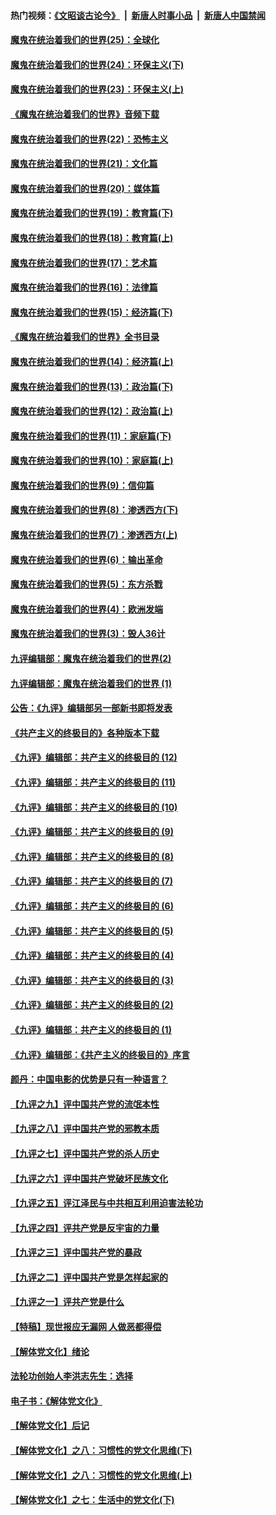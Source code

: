 #### 热门视频：[《文昭谈古论今》](https://github.com/gfw-breaker/wenzhao/blob/master/README.md?t=10270032) &nbsp;|&nbsp; [新唐人时事小品](https://github.com/gfw-breaker/ntdtv-comedy/blob/master/README.md?t=10270032) &nbsp;|&nbsp; [新唐人中国禁闻](https://github.com/gfw-breaker/ntdtv-news/blob/master/README.md?t=10270032)

#### [魔鬼在统治着我们的世界(25)：全球化](../pages/nsc422/n10788205.md?t=10270032) 

#### [魔鬼在统治着我们的世界(24)：环保主义(下)](../pages/nsc422/n10695307.md?t=10270032) 

#### [魔鬼在统治着我们的世界(23)：环保主义(上)](../pages/nsc422/n10688613.md?t=10270032) 

#### [《魔鬼在统治着我们的世界》音频下载](../pages/nsc422/n10635553.md?t=10270032) 

#### [魔鬼在统治着我们的世界(22)：恐怖主义](../pages/nsc422/n10614727.md?t=10270032) 

#### [魔鬼在统治着我们的世界(21)：文化篇](../pages/nsc422/n10597706.md?t=10270032) 

#### [魔鬼在统治着我们的世界(20)：媒体篇](../pages/nsc422/n10586579.md?t=10270032) 

#### [魔鬼在统治着我们的世界(19)：教育篇(下)](../pages/nsc422/n10564808.md?t=10270032) 

#### [魔鬼在统治着我们的世界(18)：教育篇(上)](../pages/nsc422/n10526970.md?t=10270032) 

#### [魔鬼在统治着我们的世界(17)：艺术篇](../pages/nsc422/n10499093.md?t=10270032) 

#### [魔鬼在统治着我们的世界(16)：法律篇](../pages/nsc422/n10485969.md?t=10270032) 

#### [魔鬼在统治着我们的世界(15)：经济篇(下)](../pages/nsc422/n10469975.md?t=10270032) 

#### [《魔鬼在统治着我们的世界》全书目录](../pages/nsc422/n10464261.md?t=10270032) 

#### [魔鬼在统治着我们的世界(14)：经济篇(上)](../pages/nsc422/n10457370.md?t=10270032) 

#### [魔鬼在统治着我们的世界(13)：政治篇(下)](../pages/nsc422/n10448270.md?t=10270032) 

#### [魔鬼在统治着我们的世界(12)：政治篇(上)](../pages/nsc422/n10444576.md?t=10270032) 

#### [魔鬼在统治着我们的世界(11)：家庭篇(下)](../pages/nsc422/n10440961.md?t=10270032) 

#### [魔鬼在统治着我们的世界(10)：家庭篇(上)](../pages/nsc422/n10435448.md?t=10270032) 

#### [魔鬼在统治着我们的世界(9)：信仰篇](../pages/nsc422/n10432159.md?t=10270032) 

#### [魔鬼在统治着我们的世界(8)：渗透西方(下)](../pages/nsc422/n10429603.md?t=10270032) 

#### [魔鬼在统治着我们的世界(7)：渗透西方(上)](../pages/nsc422/n10426013.md?t=10270032) 

#### [魔鬼在统治着我们的世界(6)：输出革命](../pages/nsc422/n10421536.md?t=10270032) 

#### [魔鬼在统治着我们的世界(5)：东方杀戮](../pages/nsc422/n10417707.md?t=10270032) 

#### [魔鬼在统治着我们的世界(4)：欧洲发端](../pages/nsc422/n10414890.md?t=10270032) 

#### [魔鬼在统治着我们的世界(3)：毁人36计](../pages/nsc422/n10411583.md?t=10270032) 

#### [九评编辑部：魔鬼在统治着我们的世界(2)](../pages/nsc422/n10410036.md?t=10270032) 

#### [九评编辑部：魔鬼在统治着我们的世界 (1)](../pages/nsc422/n10406825.md?t=10270032) 

#### [公告：《九评》编辑部另一部新书即将发表](../pages/nsc422/n10405104.md?t=10270032) 

#### [《共产主义的终极目的》各种版本下载](../pages/nsc422/n10022138.md?t=10270032) 

#### [《九评》编辑部：共产主义的终极目的 (12)](../pages/nsc422/n9933272.md?t=10270032) 

#### [《九评》编辑部：共产主义的终极目的 (11)](../pages/nsc422/n9924973.md?t=10270032) 

#### [《九评》编辑部：共产主义的终极目的 (10)](../pages/nsc422/n9920883.md?t=10270032) 

#### [《九评》编辑部：共产主义的终极目的 (9)](../pages/nsc422/n9916363.md?t=10270032) 

#### [《九评》编辑部：共产主义的终极目的 (8)](../pages/nsc422/n9912488.md?t=10270032) 

#### [《九评》编辑部：共产主义的终极目的 (7)](../pages/nsc422/n9901176.md?t=10270032) 

#### [《九评》编辑部：共产主义的终极目的 (6)](../pages/nsc422/n9899359.md?t=10270032) 

#### [《九评》编辑部：共产主义的终极目的 (5)](../pages/nsc422/n9893174.md?t=10270032) 

#### [《九评》编辑部：共产主义的终极目的 (4)](../pages/nsc422/n9891246.md?t=10270032) 

#### [《九评》编辑部：共产主义的终极目的 (3)](../pages/nsc422/n9879879.md?t=10270032) 

#### [《九评》编辑部：共产主义的终极目的 (2)](../pages/nsc422/n9876205.md?t=10270032) 

#### [《九评》编辑部：共产主义的终极目的 (1)](../pages/nsc422/n9865857.md?t=10270032) 

#### [《九评》编辑部：《共产主义的终极目的》序言](../pages/nsc422/n9862666.md?t=10270032) 

#### [颜丹：中国电影的优势是只有一种语言？](../pages/nsc422/n9583062.md?t=10270032) 

#### [【九评之九】评中国共产党的流氓本性](../pages/nsc422/n737542.md?t=10270032) 

#### [【九评之八】评中国共产党的邪教本质](../pages/nsc422/n735942.md?t=10270032) 

#### [【九评之七】评中国共产党的杀人历史](../pages/nsc422/n733806.md?t=10270032) 

#### [【九评之六】评中国共产党破坏民族文化](../pages/nsc422/n731667.md?t=10270032) 

#### [【九评之五】评江泽民与中共相互利用迫害法轮功](../pages/nsc422/n730058.md?t=10270032) 

#### [【九评之四】评共产党是反宇宙的力量](../pages/nsc422/n727814.md?t=10270032) 

#### [【九评之三】评中国共产党的暴政](../pages/nsc422/n725597.md?t=10270032) 

#### [【九评之二】评中国共产党是怎样起家的](../pages/nsc422/n723946.md?t=10270032) 

#### [【九评之一】评共产党是什么](../pages/nsc422/n722529.md?t=10270032) 

#### [【特稿】现世报应无漏网 人做恶都得偿](../pages/nsc422/n4215167.md?t=10270032) 

#### [【解体党文化】绪论](../pages/nsc422/n1449356.md?t=10270032) 

#### [法轮功创始人李洪志先生：选择](../pages/nsc422/n3580738.md?t=10270032) 

#### [电子书：《解体党文化》](../pages/nsc422/n1573484.md?t=10270032) 

#### [【解体党文化】后记](../pages/nsc422/n1531999.md?t=10270032) 

#### [【解体党文化】之八：习惯性的党文化思维(下)](../pages/nsc422/n1526477.md?t=10270032) 

#### [【解体党文化】之八：习惯性的党文化思维(上)](../pages/nsc422/n1520631.md?t=10270032) 

#### [【解体党文化】之七：生活中的党文化(下)](../pages/nsc422/n1513446.md?t=10270032) 

